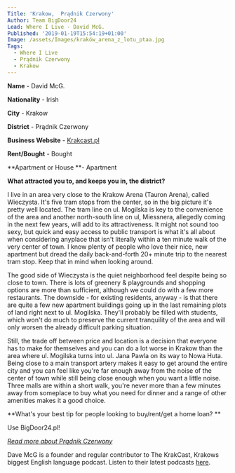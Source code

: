 ```yaml
---
Title: 'Krakow,  Prądnik Czerwony'
Author: Team BigDoor24
Lead: Where I Live - David McG.
Published: '2019-01-19T15:54:19+01:00'
Image: /assets/Images/kraków_arena_z_lotu_ptaa.jpg
Tags:
  - Where I Live
  - Prądnik Czerwony
  - Krakow
---
```

**Name** - David McG.

**Nationality** - Irish

**City** - Krakow

**District** -  Prądnik Czerwony

**Business Website** - [Krakcast.pl](https://www.krakcast.pl/)

**Rent/Bought** - Bought

**Apartment or House **- Apartment

**What attracted you to, and keeps you in, the district?**

I live in an area very close to the Krakow Arena (Tauron Arena), called Wieczysta. It's five tram stops from the center, so in the big picture it's pretty well located. The tram line on ul. Mogilska is key to the convenience of the area and another north-south line on ul, Miessnera, allegedly coming in the next few years, will add to its attractiveness. It might not sound too sexy, but quick and easy access to public transport is what it's all about when considering anyplace that isn't literally within a ten minute walk of the very center of town. I know plenty of people who love their nice, new apartment but dread the daily back-and-forth 20+ minute trip to the nearest tram stop. Keep that in mind when looking around. 

The good side of Wieczysta is the quiet neighborhood feel despite being so close to town. There is lots of greenery & playgrounds and shopping options are more than sufficient, although we could do with a few more restaurants. The downside - for existing residents, anyway - is that there are quite a few new apartment buildings going up in the last remaining plots of land right next to ul. Mogilska. They'll probably be filled with students, which won't do much to preserve the current tranquility of the area and will only worsen the already difficult parking situation. 

Still, the trade off between price and location is a decision that everyone has to make for themselves and you can do a lot worse in Krakow than the area where ul. Mogilska turns into ul. Jana Pawla on its way to Nowa Huta. Being close to a main transport artery makes it easy to get around the entire city and you can feel like you're far enough away from the noise of the center of town while still being close enough when you want a little noise. Three malls are within a short walk, you're never more than a few minutes away from someplace to buy what you need for dinner and a range of other amenities makes it a good choice. 

**What's your best tip for people looking to buy/rent/get a home loan?
**

Use BigDoor24.pl!

[_Read more about Prądnik Czerwony_](https://pl.wikipedia.org/wiki/Dzielnica_III_Pr%C4%85dnik_Czerwony)

Dave McG is a founder and regular contributor to The KrakCast, Krakows biggest English language podcast. Listen  to their latest podcasts [here](https://www.krakcast.pl/).
